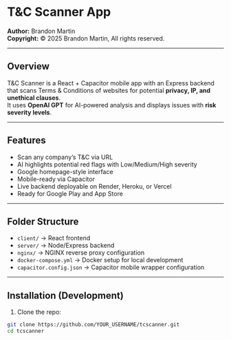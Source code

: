 # T&C Scanner App

**Author:** Brandon Martin  
**Copyright:** © 2025 Brandon Martin, All rights reserved.

---

## Overview

T&C Scanner is a React + Capacitor mobile app with an Express backend that scans Terms & Conditions of websites for potential **privacy, IP, and unethical clauses**.  
It uses **OpenAI GPT** for AI-powered analysis and displays issues with **risk severity levels**.

---

## Features

- Scan any company’s T&C via URL
- AI highlights potential red flags with Low/Medium/High severity
- Google homepage-style interface
- Mobile-ready via Capacitor
- Live backend deployable on Render, Heroku, or Vercel
- Ready for Google Play and App Store

---

## Folder Structure

- `client/` → React frontend
- `server/` → Node/Express backend
- `nginx/` → NGINX reverse proxy configuration
- `docker-compose.yml` → Docker setup for local development
- `capacitor.config.json` → Capacitor mobile wrapper configuration

---

## Installation (Development)

1. Clone the repo:
```bash
git clone https://github.com/YOUR_USERNAME/tcscanner.git
cd tcscanner

